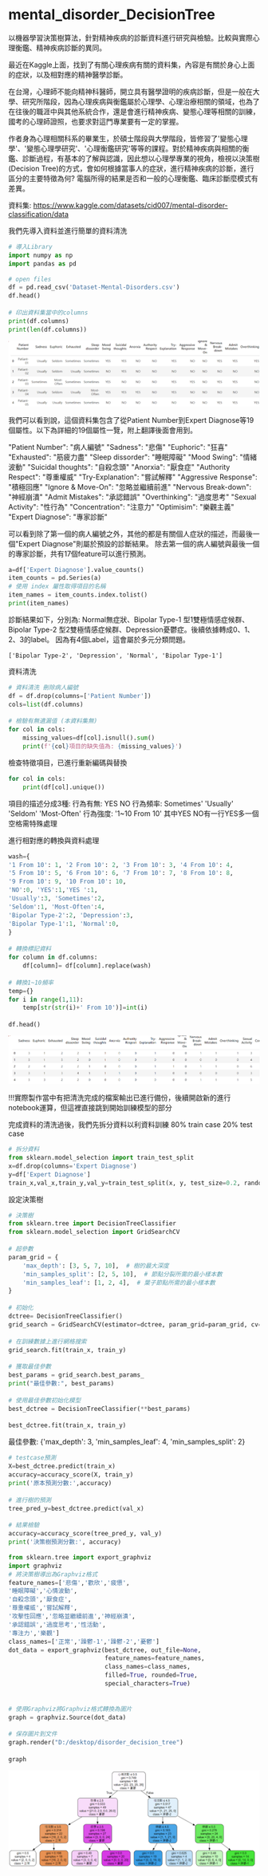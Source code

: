 # mental_disorder_DecisionTree
以機器學習決策樹算法，針對精神疾病的診斷資料進行研究與檢驗。比較與實際心理衡鑑、精神疾病診斷的異同。

最近在Kaggle上面，找到了有關心理疾病有關的資料集，內容是有關於身心上面的症狀，以及相對應的精神醫學診斷。

在台灣，心理師不能向精神科醫師，開立具有醫學證明的疾病診斷，但是一般在大學、研究所階段，因為心理疾病與衡鑑屬於心理學、心理治療相關的領域，也為了在往後的職涯中與其他系統合作，還是會進行精神疾病、變態心理等相關的訓練，國考的心理師證照，也要求對這門專業要有一定的掌握。

作者身為心理相關科系的畢業生，於碩士階段與大學階段，皆修習了'變態心理學'、'變態心理學研究'、'心理衡鑑研究'等等的課程。對於精神疾病與相關的衡鑑、診斷過程，有基本的了解與認識，因此想以心理學專業的視角，檢視以決策樹(Decision Tree)的方式，會如何根據當事人的症狀，進行精神疾病的診斷，進行區分的主要特徵為何? 電腦所得的結果是否和一般的心理衡鑑、臨床診斷麼模式有差異。

資料集:
https://www.kaggle.com/datasets/cid007/mental-disorder-classification/data


我們先導入資料並進行簡單的資料清洗

```python
# 導入Library
import numpy as np
import pandas as pd
```

```python
# open files
df = pd.read_csv('Dataset-Mental-Disorders.csv')
df.head()

# 印出資料集當中的columns
print(df.columns)
print(len(df.columns))
```

![清洗前feature](datawash_01.png)


我們可以看到說，這個資料集包含了從Patient Number到Expert Diagnose等19個屬性。以下為詳細的19個屬性一覽，附上翻譯後面會用到。

"Patient Number": "病人編號"
"Sadness": "悲傷"
"Euphoric": "狂喜"
"Exhausted": "筋疲力盡"
"Sleep dissorder": "睡眠障礙"
"Mood Swing": "情緒波動"
"Suicidal thoughts": "自殺念頭"
"Anorxia": "厭食症"
"Authority Respect": "尊重權威"
"Try-Explanation": "嘗試解釋"
"Aggressive Response": "積極回應"
"Ignore & Move-On": "忽略並繼續前進"
"Nervous Break-down": "神經崩潰"
"Admit Mistakes": "承認錯誤"
"Overthinking": "過度思考"
"Sexual Activity": "性行為"
"Concentration": "注意力"
"Optimisim": "樂觀主義"
"Expert Diagnose": "專家診斷"

可以看到除了第一個的病人編號之外，其他的都是有關個人症狀的描述，而最後一個"Expert Diagnose"則屬於預設的診斷結果。
除去第一個的病人編號與最後一個的專家診斷，共有17個feature可以進行預測。

```python
a=df['Expert Diagnose'].value_counts()
item_counts = pd.Series(a)
# 使用 index 屬性取得項目的名稱
item_names = item_counts.index.tolist()
print(item_names)
```
診斷結果如下，分別為: Normal無症狀、Bipolar Type-1 型1雙極情感症候群、Bipolar Type-2 型2雙極情感症候群、Depression憂鬱症。後續依據轉成0、1、2、3的label。
因為有4個Label，這會屬於多元分類問題。
```
['Bipolar Type-2', 'Depression', 'Normal', 'Bipolar Type-1']
```

資料清洗
```python
# 資料清洗 刪除病人編號
df = df.drop(columns=['Patient Number'])
cols=list(df.columns)

# 檢驗有無遺漏值 (本資料集無)
for col in cols:
    missing_values=df[col].isnull().sum()
    print(f'{col}項目的缺失值為: {missing_values}')

```

檢查特徵項目，已進行重新編碼與替換
```python
for col in cols:
    print(df[col].unique())
```
項目的描述分成3種:
行為有無: YES NO
行為頻率: Sometimes' 'Usually' 'Seldom' 'Most-Often'
行為強度: '1~10 From 10' 
其中YES NO有一行YES多一個空格需特殊處理

進行相對應的轉換與資料處理
```python
wash={
'1 From 10': 1, '2 From 10': 2, '3 From 10': 3, '4 From 10': 4, 
'5 From 10': 5, '6 From 10': 6, '7 From 10': 7, '8 From 10': 8, 
'9 From 10': 9, '10 From 10': 10,
'NO':0, 'YES':1,'YES ':1,
'Usually':3, 'Sometimes':2, 
'Seldom':1, 'Most-Often':4,
'Bipolar Type-2':2, 'Depression':3, 
'Bipolar Type-1':1, 'Normal':0,
}

# 轉換標記資料
for column in df.columns:
    df[column]= df[column].replace(wash)

# 轉換1~10頻率
temp={}
for i in range(1,11):
    temp[str(str(i)+' From 10')]=int(i)

df.head()
```
![清洗後feature](datawash_02.png)

!!!實際製作當中有把清洗完成的檔案輸出已進行備份，後續開啟新的進行notebook運算，但這裡直接跳到開始訓練模型的部分

完成資料的清洗過後，我們先拆分資料以利資料訓練
80% train case
20% test case
```python
# 拆分資料
from sklearn.model_selection import train_test_split
x=df.drop(columns='Expert Diagnose')
y=df['Expert Diagnose']
train_x,val_x,train_y,val_y=train_test_split(x, y, test_size=0.2, random_state=87)
```
設定決策樹
```python
# 決策樹
from sklearn.tree import DecisionTreeClassifier
from sklearn.model_selection import GridSearchCV

# 超參數
param_grid = {
    'max_depth': [3, 5, 7, 10],  # 樹的最大深度
    'min_samples_split': [2, 5, 10],  # 節點分裂所需的最小樣本數
    'min_samples_leaf': [1, 2, 4],  # 葉子節點所需的最小樣本數
}

# 初始化
dctree= DecisionTreeClassifier()
grid_search = GridSearchCV(estimator=dctree, param_grid=param_grid, cv=5)

# 在訓練數據上進行網格搜索
grid_search.fit(train_x, train_y)

# 獲取最佳參數
best_params = grid_search.best_params_
print("最佳參數:", best_params)

# 使用最佳參數初始化模型
best_dctree = DecisionTreeClassifier(**best_params)

best_dctree.fit(train_x, train_y)

```
最佳參數: {'max_depth': 3, 'min_samples_leaf': 4, 'min_samples_split': 2}

```python
# testcase預測
X=best_dctree.predict(train_x)
accuracy=accuracy_score(X, train_y)
print('原本預測分數:',accuracy)

# 進行樹的預測
tree_pred_y=best_dctree.predict(val_x)

# 結果檢驗
accuracy=accuracy_score(tree_pred_y, val_y)
print('決策樹預測分數:', accuracy)
```

```python
from sklearn.tree import export_graphviz
import graphviz
# 將決策樹導出為Graphviz格式
feature_names=['悲傷','歡欣','疲憊',
'睡眠障礙','心情波動',
'自殺念頭','厭食症',
'尊重權威','嘗試解釋',
'攻擊性回應','忽略並繼續前進','神經崩潰',
'承認錯誤','過度思考','性活動',
'專注力','樂觀']
class_names=['正常','躁鬱-1','躁鬱-2','憂鬱']
dot_data = export_graphviz(best_dctree, out_file=None, 
                           feature_names=feature_names,  
                           class_names=class_names,  
                           filled=True, rounded=True,  
                           special_characters=True)


# 使用Graphviz將Graphviz格式轉換為圖片
graph = graphviz.Source(dot_data) 

# 保存圖片到文件
graph.render("D:/desktop/disorder_decision_tree")

graph

```
![決策樹結果](mental_illness_dctree.png)



